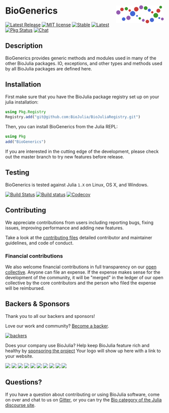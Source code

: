 # <img src="./sticker.svg" width="30%" align="right" /> BioGenerics

[![Latest Release](https://img.shields.io/github/release/BioJulia/BioGenerics.svg)](https://github.com/BioJulia/BioGenerics/releases/latest)
[![MIT license](https://img.shields.io/badge/license-MIT-green.svg)](https://github.com/BioJulia/BioGenerics/blob/master/LICENSE)
[![Stable](https://img.shields.io/badge/docs-stable-blue.svg)](https://BioJulia.github.io/BioGenerics/stable)
[![Latest](https://img.shields.io/badge/docs-dev-blue.svg)](https://BioJulia.github.io/BioGenerics/dev)
[![Pkg Status](http://www.repostatus.org/badges/latest/active.svg)](http://www.repostatus.org/#active)
[![Chat](https://img.shields.io/gitter/room/BioJulia/BioGenerics.svg)](https://gitter.im/BioJulia/BioGenerics)


## Description

BioGenerics provides generic methods and modules used in many of the other
BioJulia packages. IO, exceptions, and other types and methods used by all
BioJulia packages are defined here.


## Installation

First make sure that you have the BioJulia package registry set up on your julia
installation:

```julia
using Pkg.Registry
Registry.add("git@github.com:BioJulia/BioJuliaRegistry.git")
```

Then, you can install BioGenerics from the Julia REPL:

```julia
using Pkg
add("BioGenerics")
```

If you are interested in the cutting edge of the development, please check out
the master branch to try new features before release.


## Testing

BioGenerics is tested against Julia `1.X` on Linux, OS X, and Windows.

[![Build Status](https://travis-ci.com/BioJulia/BioGenerics.svg?branch=master)](https://travis-ci.com/BioJulia/BioGenerics)
[![Build status](https://ci.appveyor.com/api/projects/status/84j43foycyel8xpk?svg=true)](https://ci.appveyor.com/project/BenJWard/biogenerics)
[![Codecov](https://codecov.io/gh/BioJulia/BioGenerics/branch/master/graph/badge.svg)](https://codecov.io/gh/BioJulia/BioGenerics)


## Contributing

We appreciate contributions from users including reporting bugs, fixing
issues, improving performance and adding new features.

Take a look at the [contributing files](https://github.com/BioJulia/Contributing)
detailed contributor and maintainer guidelines, and code of conduct.


### Financial contributions

We also welcome financial contributions in full transparency on our
[open collective](https://opencollective.com/biojulia).
Anyone can file an expense. If the expense makes sense for the development
of the community, it will be "merged" in the ledger of our open collective by
the core contributors and the person who filed the expense will be reimbursed.


## Backers & Sponsors

Thank you to all our backers and sponsors!

Love our work and community? [Become a backer](https://opencollective.com/biojulia#backer).

[![backers](https://opencollective.com/biojulia/backers.svg?width=890)](https://opencollective.com/biojulia#backers)

Does your company use BioJulia? Help keep BioJulia feature rich and healthy by
[sponsoring the project](https://opencollective.com/biojulia#sponsor)
Your logo will show up here with a link to your website.

[![](https://opencollective.com/biojulia/sponsor/0/avatar.svg)](https://opencollective.com/biojulia/sponsor/0/website)
[![](https://opencollective.com/biojulia/sponsor/1/avatar.svg)](https://opencollective.com/biojulia/sponsor/1/website)
[![](https://opencollective.com/biojulia/sponsor/2/avatar.svg)](https://opencollective.com/biojulia/sponsor/2/website)
[![](https://opencollective.com/biojulia/sponsor/3/avatar.svg)](https://opencollective.com/biojulia/sponsor/3/website)
[![](https://opencollective.com/biojulia/sponsor/4/avatar.svg)](https://opencollective.com/biojulia/sponsor/4/website)
[![](https://opencollective.com/biojulia/sponsor/5/avatar.svg)](https://opencollective.com/biojulia/sponsor/5/website)
[![](https://opencollective.com/biojulia/sponsor/6/avatar.svg)](https://opencollective.com/biojulia/sponsor/6/website)
[![](https://opencollective.com/biojulia/sponsor/7/avatar.svg)](https://opencollective.com/biojulia/sponsor/7/website)
[![](https://opencollective.com/biojulia/sponsor/8/avatar.svg)](https://opencollective.com/biojulia/sponsor/8/website)
[![](https://opencollective.com/biojulia/sponsor/9/avatar.svg)](https://opencollective.com/biojulia/sponsor/9/website)


## Questions?

If you have a question about contributing or using BioJulia software, come
on over and chat to us on [Gitter](https://gitter.im/BioJulia/General), or you can try the
[Bio category of the Julia discourse site](https://discourse.julialang.org/c/domain/bio).